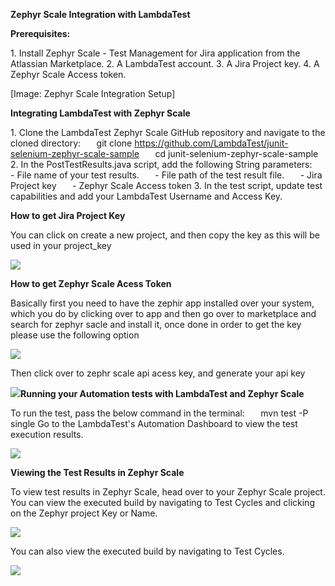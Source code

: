 ﻿**Zephyr Scale Integration with LambdaTest**

**Prerequisites:**

1\. Install Zephyr Scale - Test Management for Jira application from the Atlassian Marketplace.
2\. A LambdaTest account.
3\. A Jira Project key.
4\. A Zephyr Scale Access token.

[Image: Zephyr Scale Integration Setup]

**Integrating LambdaTest with Zephyr Scale**

1\. Clone the LambdaTest Zephyr Scale GitHub repository and navigate to the cloned directory:
`   `git clone <https://github.com/LambdaTest/junit-selenium-zephyr-scale-sample>
`   `cd junit-selenium-zephyr-scale-sample
2\. In the PostTestResults.java script, add the following String parameters:
`   `- File name of your test results.
`   `- File path of the test result file.
`   `- Jira Project key
`   `- Zephyr Scale Access token 
3\. In the test script, update test capabilities and add your LambdaTest Username and Access Key.

**How to get Jira Project Key**

You can click on create a new project, and then copy the key as this will be used in your project\_key 

![](Aspose.Words.f162cf1e-4ff9-4fcf-8c60-2e23df4500b3.001.png)


**How to get Zephyr Scale Acess Token**

Basically first you need to have the zephir app installed over your system, which you do by clicking over to app and then go over to marketplace and search for zephyr sacle and install it, once done in order to get the key please use the following option

![](Aspose.Words.f162cf1e-4ff9-4fcf-8c60-2e23df4500b3.002.png)

Then click over to  zephr scale api acess key, and generate your api key

![](Aspose.Words.f162cf1e-4ff9-4fcf-8c60-2e23df4500b3.003.png)**Running your Automation tests with LambdaTest and Zephyr Scale**

To run the test, pass the below command in the terminal:
`   `mvn test -P single
Go to the LambdaTest's Automation Dashboard to view the test execution results.

![](Aspose.Words.f162cf1e-4ff9-4fcf-8c60-2e23df4500b3.004.png)

**Viewing the Test Results in Zephyr Scale**

To view test results in Zephyr Scale, head over to your Zephyr Scale project. You can view the executed build by navigating to Test Cycles and clicking on the Zephyr project Key or Name.

![](Aspose.Words.f162cf1e-4ff9-4fcf-8c60-2e23df4500b3.005.png)

You can also view the executed build by navigating to Test Cycles.

![](Aspose.Words.f162cf1e-4ff9-4fcf-8c60-2e23df4500b3.006.png)


